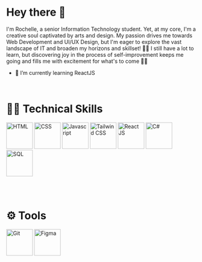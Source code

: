 # Hey there 👋
I'm Rochelle, a senior Information Technology student. Yet, at my core, I'm a creative soul captivated by arts and design. My passion drives me towards Web Development and UI/UX Design, but I'm eager to explore the vast landscape of IT and broaden my horizons and skillset! 👩‍💻 I still have a lot to learn, but discovering joy in the process of self-improvement keeps me going and fills me with excitement for what's to come 🤩✨
- 🌱 I’m currently learning ReactJS 

<br>

# 👩‍💻 Technical Skills
<img src="https://github.com/seachellea/seachellea/assets/143592080/56fed23d-c971-475f-8e1b-84e1e6e87efa" height="70" width="70" alt="HTML">
<img src="https://github.com/seachellea/seachellea/assets/143592080/92271dba-f5ee-41d9-85e0-f48c0713e16e" height="70" width="70" alt="CSS">
<img src="https://github.com/seachellea/seachellea/assets/143592080/8cd2906c-322a-461e-9be5-bd6659250edf" height="70" width="70" alt="Javascript">
<img src="https://github.com/seachellea/seachellea/assets/143592080/e5a72c96-0c38-4c94-b770-7b52853ea9dc" height="70" width="auto" alt="Tailwind CSS">
<img src="https://github.com/seachellea/seachellea/assets/143592080/8ae54404-aaf6-475a-872a-b7d626634333" height="70" width="70" alt="React JS">
<img src="https://github.com/seachellea/seachellea/assets/143592080/ec6e03b8-0e03-48bd-b94a-dcb08b484dde" height="70" width="70" alt="C#">
<img src="https://github.com/seachellea/seachellea/assets/143592080/6ae0d3ac-ad69-451f-8d71-a3cef8b319aa" height="70" width="70" alt="SQL">

<br><br>

# ⚙️ Tools
<img src="https://github.com/seachellea/seachellea/assets/143592080/c9f289ca-0dac-4258-afa0-a3fe0fb80d58" height="70" width="70" alt="Git">
<img src="https://github.com/seachellea/seachellea/assets/143592080/1914be2f-2a67-4b39-b867-aeeb36b43b84" height="70" width="70" alt="Figma">



